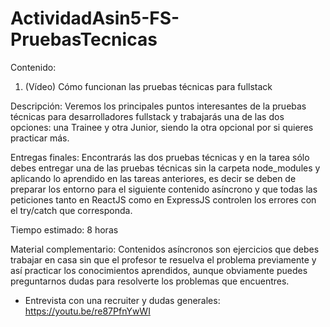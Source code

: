 # ActividadAsin5-FS-PruebasTecnicas
Contenido:
1. (Vídeo) Cómo funcionan las pruebas técnicas para fullstack

Descripción:
Veremos los principales puntos interesantes de la pruebas técnicas para desarrolladores fullstack y trabajarás una de las dos opciones: una Trainee y otra Junior, siendo la otra opcional por si quieres practicar más.

Entregas finales:
Encontrarás las dos pruebas técnicas y en la tarea sólo debes entregar una de las pruebas técnicas sin la carpeta node_modules y aplicando lo aprendido en las tareas anteriores, es decir se deben de preparar los entorno para el siguiente contenido asíncrono y que todas las peticiones tanto en ReactJS como en ExpressJS controlen los errores con el try/catch que corresponda.

Tiempo estimado: 
8 horas

Material complementario:
Contenidos asíncronos son ejercicios que debes trabajar en casa sin que el profesor te resuelva el problema previamente y así practicar los conocimientos aprendidos, aunque obviamente puedes preguntarnos dudas para resolverte los problemas que encuentres. 

- Entrevista con una recruiter y dudas generales: https://youtu.be/re87PfnYwWI
